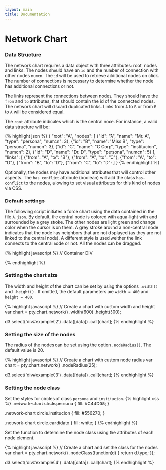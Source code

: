 ```yaml
---
layout: main
title: Documentation
---
```


<link href="{{ site.baseurl }}/css/font-awesome.min.css" rel="stylesheet">
<link href="{{ site.baseurl }}/css/pty.css" rel="stylesheet">
<script src="{{ site.baseurl }}/js/lib/d3.min.js"></script>
<script src="{{ site.baseurl }}/src/pty.js"></script>


# Network Chart

<div class="row">
    <div class="col-md-12">
        <div id="chart01"></div>
    </div>
</div>

<script>
    var width = parseInt(d3.select('#chart01').style('width'), 10),
        height = 400;

	var chart01 = pty.chart.network()
		.width(width)
		.height(height)
        .nodeRadius(10)
        .nodeLabel(function(d) { return d.name; })
        .nodeBaseURL(function(d) { return '{{site.baseurl}}/data/' + d.id + '.json'; })
        .nodeURL(function(d) { return '{{site.baseurl}}/pages/' + d.id; });

	d3.json('{{ site.baseurl }}/data/A.json', function(error, data) {

		if (error) { return error; }

		d3.select('#chart01').data([data]).call(chart01);
	});
</script>

### Data Structure

The network chart requires a data object with three attributes: root, nodes and links. The nodes should have an `id` and the number of connection with other nodes `numcn`. The `id` will be used to retrieve additional nodes on click. The number of connections is necessary to determine whether the node has additional connections or not.

The links represent the connections between nodes. They should have the `from` and `to` attributes, that should contain the id of the connected nodes. The network chart will discard duplicated links. Links from `A` to `B` or from `B` to `A` will be considered equal.

The `root` attribute indicates which is the central node. For instance, a valid data structure will be:

{% highlight json %}
{
  "root": "A",
  "nodes": [
    {"id": "A", "name": "Mr. A",  "type": "persona",     "numcn": 3},
    {"id": "B", "name": "Miss B", "type": "persona",     "numcn": 3},
    {"id": "C", "name": "C Corp", "type": "institucion", "numcn": 2},
    {"id": "D", "name": "Dr. D",  "type": "persona",     "numcn": 5}
  ],
  "links": [
    {"from": "A", "to": "B"},
    {"from": "A", "to": "C"},
    {"from": "A", "to": "D"},
    {"from": "B", "to": "D"},
    {"from": "C", "to": "D"}
  ]
}
{% endhighlight %}

Optionally, the nodes may have additional attributes that will control other aspects. The `has_conflict` attribute (boolean) will add the class `has-conflict` to the nodes, allowing to set visual attributes for this kind of nodes via CSS.

### Default settings

The following script initiates a force chart using the data contained in the file `A.json`. By default, the central node is colored with aqua-light with and surrounded by a grey stroke. The other nodes are light green and change color when the cursor is on them. A grey stroke around a non-central node indicates that the node has neighbors that are not displayed (as they are not linked to the central node). A different style is used weither the link connects to the central node or not. All the nodes can be dragged.

{% highlight javascript %}
// Container DIV
<div id="example01"></div>

<script>
    d3.json('{{ site.baseurl }}/data/A.json', function(error, data) {

        // Create a chart with the default options
        var chart = pty.chart.network();

        d3.select('div#example01')
            .data([data])
            .call(chart);
    });
</script>
{% endhighlight %}

<div id="example01" class="example"></div>

<script>
    d3.json('{{ site.baseurl }}/data/A.json', function(error, data) {

        // Create a chart with the default options
        var chart = pty.chart.network();

        d3.select('div#example01')
            .data([data])
            .call(chart);
    });
</script>

### Setting the chart size

The width and height of the chart can be set by using the options `.width()` and `.height()` . If omitted, the default parameters are `width = 400` and `height = 400`.

{% highlight javascript %}
// Create a chart with custom width and height
var chart = pty.chart.network()
    .width(600)
    .height(300);

d3.select('div#example02')
    .data([data])
    .call(chart);
{% endhighlight %}

<div id="example02" class="example"></div>

<script>
    d3.json('{{ site.baseurl }}/data/A.json', function(error, data) {

        var chart = pty.chart.network()
            .width(600)
            .height(300);

        d3.select('div#example02')
            .data([data])
            .call(chart);
    });
</script>

### Setting the size of the nodes

The radius of the nodes can be set using the option `.nodeRadius()`. The default value is 20.

{% highlight javascript %}
// Create a chart with custom node radius
var chart = pty.chart.network()
    .nodeRadius(25);

d3.select('div#example03')
    .data([data])
    .call(chart);
{% endhighlight %}

<div id="example03" class="example"></div>

<script>
    d3.json('{{ site.baseurl }}/data/A.json', function(error, data) {

        // Create a chart with the default options
        var chart = pty.chart.network()
            .nodeRadius(25);

        d3.select('div#example03')
            .data([data])
            .call(chart);
    });
</script>

### Setting the node class

Set the styles for circles of class `persona` and `institucion`.
{% highlight css %}
.network-chart circle.persona {
    fill: #C44D58;
}

.network-chart circle.institucion {
    fill: #556270;
}

.network-chart circle.candidato {
    fill: white;
}
{% endhighlight %}

Set the function to determine the node class using the attributes of each node element.

{% highlight javascript %}
// Create a chart and set the class for the nodes
var chart = pty.chart.network()
    .nodeClass(function(d) { return d.type; });

d3.select('div#example04')
    .data([data])
    .call(chart);
{% endhighlight %}

<div>
    <style>
        .network-chart circle.persona {
            fill: #C44D58;
        }

        .network-chart circle.institucion {
            fill: #556270;
        }

        .network-chart circle.candidato {
            fill: white;
        }
    </style>
</div>

<div id="example04" class="example"></div>

<script>
    d3.json('{{ site.baseurl }}/data/E.json', function(error, data) {

        // Create a chart with the default options
        var chart = pty.chart.network()
            .nodeClass(function(d) { return d.type; });

        d3.select('div#example04')
            .data([data])
            .call(chart);
    });
</script>

### Adding a Legend

To add a legend, the user has to provide a list of all the node types as follows and submit the list to `.legendItems()`.

{% highlight javascript %}
var legend = [
    {name: 'Persona',     type: 'persona'},
    {name: 'Candidato',   type: 'candidato'},
    {name: 'Institución', type: 'institucion'}
];

var chart01 = pty.chart.network()
    .legendItems(legend);
{% endhighlight %}

The style of the circles representing each node type in the legend has to be set separately form the style for the nodes in the graph. This allows for instance to draw a stroke around the legend circles in order to differentiate them from the background without altering the style of the nodes of the graph.

{% highlight javascript %}
/* Legend */
.legend {

    .persona {
        fill: #75507b;
        stroke: @grey-light;
        stroke-width: 1;
    }

    .candidato {
        fill: #729fcf;
        stroke: @grey-light;
        stroke-width: 1;
    }

    .institucion {
        fill: #8ae234;
        stroke: @grey-light;
        stroke-width: 1;
    }

    text {
        font-size: 11px;
        fill: @grey-light;
    }
}
{% endhighlight %}

<div>
    <style type="text/css">
// Legend
    .legend {

        .persona {
            fill: #75507b;
            stroke: @grey-light;
            stroke-width: 1;
        }

        .candidato {
            fill: #729fcf;
            stroke: @grey-light;
            stroke-width: 1;
        }

        .institucion {
            fill: #8ae234;
            stroke: @grey-light;
            stroke-width: 1;
        }

        text {
            font-size: 11px;
            fill: @grey-light;
        }
    }

    </style>
</div>

<div id="example05" class="example"></div>

<script>
    var legend = [
        {name: 'Persona',     type: 'persona'},
        {name: 'Candidato',   type: 'candidato'},
        {name: 'Institución', type: 'institucion'}
    ];

    d3.json('{{ site.baseurl }}/data/E.json', function(error, data) {

        // Create a chart with the default options
        var chart = pty.chart.network()
            .nodeClass(function(d) { return d.type; })
            .legendItems(legend);

        d3.select('div#example05')
            .data([data])
            .call(chart);
    });
</script>

### Adding labels

{% highlight javascript %}
var chart = pty.chart.network()
    .nodeLabel(function(d) { return d.name; });

d3.select('div#example05')
    .data([data])
    .call(chart);
{% endhighlight %}

<div class="example" id="example06"></div>

<script>
    d3.json('{{ site.baseurl }}/data/A.json', function(error, data) {

        // Create a chart with the default options
        var chart = pty.chart.network()
            .nodeLabel(function(d) { return d.name; });

        d3.select('div#example06')
            .data([data])
            .call(chart);
    });
</script>

### Adding a text box

It's possible to add a description for each node by setting an accessor for the description attribute. If our nodes have an attribute `description`, we can set the accessor for the node description as shown in the following code block. The position of the text box can be modified by using the `textBox` method, and passing the `x` and `y` offset and the text box size, in pixels.

{% highlight javascript %}
var chart = pty.chart.network()
    .nodeDescription(function(d) { return d.description; })
    .textBox({x: 10, y: 260, width: 340, height: 250);

d3.select('div#example05')
    .data([data])
    .call(chart);
{% endhighlight %}

<div class="example" id="example-7a"></div>

<script>
    d3.json('{{ site.baseurl }}/data/A.json', function(error, data) {

        // Create a chart with the default options
        var chart = pty.chart.network()
            .nodeDescription(function(d) { return d.description; })
            .textBox({x: 10, y: 260, width: 340, height: 250});

        d3.select('div#example-7a')
            .data([data])
            .call(chart);
    });
</script>

The style of the text box can be controlled by setting the style for the class `textbox-background` and `textbox-body`.

{% highlight css %}
/* Description Text Box */
.textbox-background {
    fill: #fff;
    fill-opacity: 0.5;
}

.textbox-body {
    font-size: 11px;
    padding: 6px;
    opacity: 0;
}
{% endhighlight %}

### Basic Settings of the force layout

The user can change the values of the charge, friction, link distance and link strength using the options `.charge()`, `.friction()`, `.linkDistance()` and `linkStrength()` respectively. These are standard properties of the force layout and a complete documentation can be found in the [D3 force layout documentation](https://github.com/mbostock/d3/wiki/Force-Layout). By default, the central node is initially pinned to the center and stays pinned to any location it is dragged to. This can be changed with the option `.fixCenter(false)`.

### Adding new nodes on click

In the following example, nodes `B` and `D` have neighbors that are not displayed initially, because they are not connected to the central node `A`. If the `nodeBaseURL` attribute is set, clicking on `B` will retrieve the nodes from `data/B.json` and add them to the chart.

{% highlight javascript %}
// Set the function to generate the URL of each node
var chart = pty.chart.network()
    .nodeBaseURL(function(d) { return 'data/' + d.id + '.json'; });

// Bind the container div to the data and invoke the chart
d3.select('div#chart')
    .data([data])
    .call(chart);
{% endhighlight %}

<div id="example07" class="example"></div>

<script>
    d3.json('{{ site.baseurl }}/data/A.json', function(error, data) {

        if (error) { return error; }

        var width = 600,
            height = 400;

        var chart01 = pty.chart.network()
            .width(width)
            .height(height)
            .nodeRadius(15)
            .nodeBaseURL(function(d) { return '{{site.baseurl}}/data/' + d.id + '.json'; });


        d3.select('div#example07').data([data]).call(chart01);
    });
</script>

### Setting link to a new entity

In the following example, when the user clicks on a node, a link appears on the bottom left of the chart. The text corresponds to the `.nodeLabel()` while the link can be set using `.nodeURL()`.

{% highlight javascript %}
// Set the function to generate the URL of each node
var chart = pty.chart.network()
    .nodeLabel(function(d) { return d.name; })
    .nodeURL(function(d) { return '{{site.baseurl}}/pages/' + d.id; });

// Bind the container div to the data and invoke the chart
d3.select('div#chart')
    .data([data])
    .call(chart);
{% endhighlight %}

<div id="example08" class="example"></div>

<script>
    d3.json('{{ site.baseurl }}/data/A.json', function(error, data) {

        if (error) { return error; }

        var width = 600,
            height = 400;

        var chart02 = pty.chart.network()
            .width(width)
            .height(height)
            .nodeRadius(15)
            .nodeLabel(function(d) { return d.name; })
            .nodeBaseURL(function(d) { return '{{site.baseurl}}/data/' + d.id + '.json'; })
            .nodeURL(function(d) { return '{{site.baseurl}}/pages/' + d.id; });


        d3.select('div#example08').data([data]).call(chart02);
    });
</script>

### Embed

Create a page containing a single network chart (see [here]({{site.baseurl}}/embed) for instance) and insert the `embed` tag with appropiate values.

{% highlight html %}
<embed type="text/html" src="{{ site.baseurl }}/embed" width="640" height="480">
{% endhighlight %}

<embed type="text/html" src="{{ site.baseurl }}/embed" width="640" height="480">


